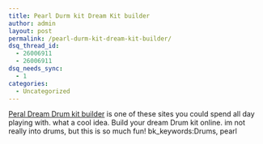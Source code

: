 ```yaml
---
title: Pearl Durm kit Dream Kit builder
author: admin
layout: post
permalink: /pearl-durm-kit-dream-kit-builder/
dsq_thread_id:
  - 26006911
  - 26006911
dsq_needs_sync:
  - 1
categories:
  - Uncategorized
---
```

[Peral Dream Drum kit builder][1] is one of these sites you could spend all day playing with. what a cool idea. Build your dream Drum kit online. im not really into drums, but this is so much fun! bk_keywords:Drums, pearl

 [1]: http://www.pearldrum.com/dreamkit/